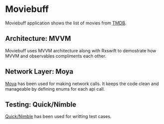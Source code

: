 # Moviebuff
Moviebuff application shows the list of movies from [TMDB](https://www.themoviedb.org/).

## Architecture: MVVM
Moviebuff uses MVVM architecture along with Rxswift to demostrate how MVVM and observables compliments each other.

## Network Layer: Moya
[Moya](https://github.com/Moya/Moya) has been used for making network calls. It keeps the code clean and manageable by defining enums for each api call.

## Testing: Quick/Nimble
[Quick/Nimble](https://github.com/Quick/Nimble) has been used for writting test cases.
